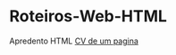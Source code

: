 # Roteiros-Web-HTML
 Apredento HTML
<a href="https://github.com/weslei573/Roteiros-Web-HTML/blob/main/HTML-Projetos/CV-de-um-pagina/index.html">CV de um pagina</a>
